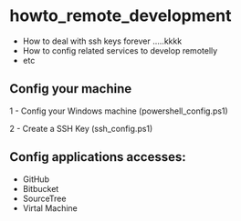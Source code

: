 # howto_remote_development
- How to deal with ssh keys forever .....kkkk
- How to config related services to develop remotelly
- etc

## Config your machine
1 - Config your Windows machine (powershell_config.ps1)

2 - Create a SSH Key (ssh_config.ps1)

## Config applications accesses:

- GitHub
- Bitbucket
- SourceTree
- Virtal Machine
